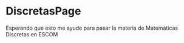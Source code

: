 DiscretasPage
=============

Esperando que esto me ayude para pasar la materia de Matemáticas Discretas en ESCOM
